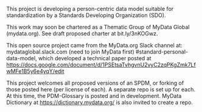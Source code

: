 This project is developing a person-centric data model suitable for standardization by a Standards Developing Organization (SDO). 

This work may soon be chartered as a Thematic Group of MyData Global (mydata.org).  See draft proposed charter at  bit.ly/3nKOGwz.

This open source project came from the MyData.org Slack channel at: mydataglobal.slack.com (need to join MyData first) #standard-personal-data-model, which developed a technical paper posted at https://docs.google.com/document/d/1PSEtsaTvhgvnU2vyC2zqPKgZmk7LfwMFe1B5y6e4yqY/edit 

This project welcomes all proposed versions of an SPDM, or forking of those posted here (per license of each).  A separate repo is set up for each.  At this time, the PDM-Glossary is posted and in development.  MyData Dictionary at https://dictionary.mydata.org/ is also invited to create a repo.    
<!--

**Here are some ideas to get you started:**

🙋‍♀️ A short introduction - what is your organization all about?
🌈 Contribution guidelines - how can the community get involved?
👩‍💻 Useful resources - where can the community find your docs? Is there anything else the community should know?
🍿 Fun facts - what does your team eat for breakfast?
🧙 Remember, you can do mighty things with the power of [Markdown](https://docs.github.com/github/writing-on-github/getting-started-with-writing-and-formatting-on-github/basic-writing-and-formatting-syntax)
-->
